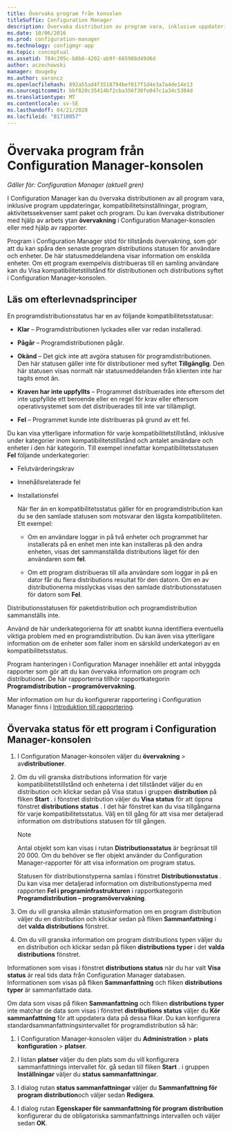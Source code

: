 ```yaml
---
title: Övervaka program från konsolen
titleSuffix: Configuration Manager
description: Övervaka distribution av program vara, inklusive uppdateringar, kompatibilitetsinställningar och program med hjälp av arbets ytan övervakning i Configuration Manager.
ms.date: 10/06/2016
ms.prod: configuration-manager
ms.technology: configmgr-app
ms.topic: conceptual
ms.assetid: 784c295c-b8b8-4202-ab9f-665908d49d6d
author: aczechowski
manager: dougeby
ms.author: aaroncz
ms.openlocfilehash: 892a55ad4f3518794bef017f1d4e3a7a4de14e13
ms.sourcegitcommit: bbf820c35414bf2cba356f30fe047c1a34c5384d
ms.translationtype: MT
ms.contentlocale: sv-SE
ms.lasthandoff: 04/21/2020
ms.locfileid: "81710057"
---
```

# <a name="monitor-applications-from-the-configuration-manager-console"></a>Övervaka program från Configuration Manager-konsolen

*Gäller för: Configuration Manager (aktuell gren)*


I Configuration Manager kan du övervaka distributionen av all program vara, inklusive program uppdateringar, kompatibilitetsinställningar, program, aktivitetssekvenser samt paket och program. Du kan övervaka distributioner med hjälp av arbets ytan **övervakning** i Configuration Manager-konsolen eller med hjälp av rapporter.  

 Program i Configuration Manager stöd för tillstånds övervakning, som gör att du kan spåra den senaste program distributions statusen för användare och enheter. De här statusmeddelandena visar information om enskilda enheter. Om ett program exempelvis distribueras till en samling användare kan du Visa kompatibilitetstillstånd för distributionen och distributions syftet i Configuration Manager-konsolen.  

## <a name="learn-about-compliance-states"></a>Läs om efterlevnadsprinciper
 En programdistributionsstatus har en av följande kompatibilitetsstatusar:  

-   **Klar** – Programdistributionen lyckades eller var redan installerad.  

-   **Pågår** – Programdistributionen pågår.  

-   **Okänd** – Det gick inte att avgöra statusen för programdistributionen. Den här statusen gäller inte för distributioner med syftet **Tillgänglig**. Den här statusen visas normalt när statusmeddelanden från klienten inte har tagits emot än.  

-   **Kraven har inte uppfyllts** – Programmet distribuerades inte eftersom det inte uppfyllde ett beroende eller en regel för krav eller eftersom operativsystemet som det distribuerades till inte var tillämpligt.  

-   **Fel** – Programmet kunde inte distribueras på grund av ett fel.  

Du kan visa ytterligare information för varje kompatibilitetstillstånd, inklusive under kategorier inom kompatibilitetstillstånd och antalet användare och enheter i den här kategorin. Till exempel innefattar kompatibilitetsstatusen **Fel** följande underkategorier:  

- Felutvärderingskrav  

- Innehållsrelaterade fel  

- Installationsfel  

  När fler än en kompatibilitetsstatus gäller för en programdistribution kan du se den samlade statusen som motsvarar den lägsta kompatibiliteten. Ett exempel:  

  -   Om en användare loggar in på två enheter och programmet har installerats på en enhet men inte kan installeras på den andra enheten, visas det sammanställda distributions läget för den användaren som **fel**.  

  -   Om ett program distribueras till alla användare som loggar in på en dator får du flera distributions resultat för den datorn. Om en av distributionerna misslyckas visas den samlade distributionsstatusen för datorn som **Fel**.  

Distributionsstatusen för paketdistribution och programdistribution sammanställs inte.  

 Använd de här underkategorierna för att snabbt kunna identifiera eventuella viktiga problem med en programdistribution. Du kan även visa ytterligare information om de enheter som faller inom en särskild underkategori av en kompatibilitetsstatus.  

 Program hanteringen i Configuration Manager innehåller ett antal inbyggda rapporter som gör att du kan övervaka information om program och distributioner. De här rapporterna tillhör rapportkategorin **Programdistribution – programövervakning**.  

 Mer information om hur du konfigurerar rapportering i Configuration Manager finns i [Introduktion till rapportering](../../core/servers/manage/introduction-to-reporting.md).  

## <a name="monitor-the-state-of-an-application-in-the-configuration-manager-console"></a>Övervaka status för ett program i Configuration Manager-konsolen  

1.  I Configuration Manager-konsolen väljer du **övervakning** > av**distributioner**.  

3.  Om du vill granska distributions information för varje kompatibilitetstillstånd och enheterna i det tillståndet väljer du en distribution och klickar sedan på Visa status i gruppen **distribution** på fliken **Start** . i fönstret distribution väljer du **Visa status** för att öppna fönstret **distributions status** . I det här fönstret kan du visa tillgångarna för varje kompatibilitetsstatus. Välj en till gång för att visa mer detaljerad information om distributions statusen för till gången.  

    > [!NOTE]  
    >  Antal objekt som kan visas i rutan **Distributionsstatus** är begränsat till 20 000. Om du behöver se fler objekt använder du Configuration Manager-rapporter för att visa information om program status.  
    >   
    >  Statusen för distributionstyperna samlas i fönstret **Distributionsstatus** . Du kan visa mer detaljerad information om distributionstyperna med rapporten **Fel i programinfrastrukturen** i rapportkategorin **Programdistribution – programövervakning**.  

4.  Om du vill granska allmän statusinformation om en program distribution väljer du en distribution och klickar sedan på fliken **Sammanfattning** i det **valda distributions** fönstret.  

5.  Om du vill granska information om program distributions typen väljer du en distribution och klickar sedan på fliken **distributions typer** i det **valda distributions** fönstret.  

Informationen som visas i fönstret **distributions status** när du har valt **Visa status** är real tids data från Configuration Manager databasen. Informationen som visas på fliken **Sammanfattning** och fliken **distributions typer** är sammanfattade data.

Om data som visas på fliken **Sammanfattning** och fliken **distributions typer** inte matchar de data som visas i fönstret **distributions status** väljer du **Kör sammanfattning** för att uppdatera data på dessa flikar. Du kan konfigurera standardsammanfattningsintervallet för programdistribution så här:  

1. I Configuration Manager-konsolen väljer du **Administration** > **plats konfiguration** > **platser**.

2. I listan **platser** väljer du den plats som du vill konfigurera sammanfattnings intervallet för. gå sedan till fliken **Start** . i gruppen **Inställningar** väljer du **status sammanfattningar**.

3. I dialog rutan **status sammanfattningar** väljer du **Sammanfattning för program distribution**och väljer sedan **Redigera**.  

4. I dialog rutan **Egenskaper för sammanfattning för program distribution** konfigurerar du de obligatoriska sammanfattnings intervallen och väljer sedan **OK**.  
